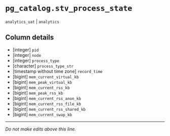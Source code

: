 # `pg_catalog.stv_process_state`
`analytics_uat` | `analytics`

## Column details
* [integer]   `pid`
* [integer]   `node`
* [integer]   `process_type`
* [character] `process_type_str`
* [timestamp without time zone] `record_time`
* [bigint]    `mem_current_virtual_kb`
* [bigint]    `mem_peak_virtual_kb`
* [bigint]    `mem_current_rss_kb`
* [bigint]    `mem_peak_rss_kb`
* [bigint]    `mem_current_rss_anon_kb`
* [bigint]    `mem_current_rss_file_kb`
* [bigint]    `mem_current_rss_shared_kb`
* [bigint]    `mem_current_swap_kb`

-------------------------------------------------------------------------------
*Do not make edits above this line.*
